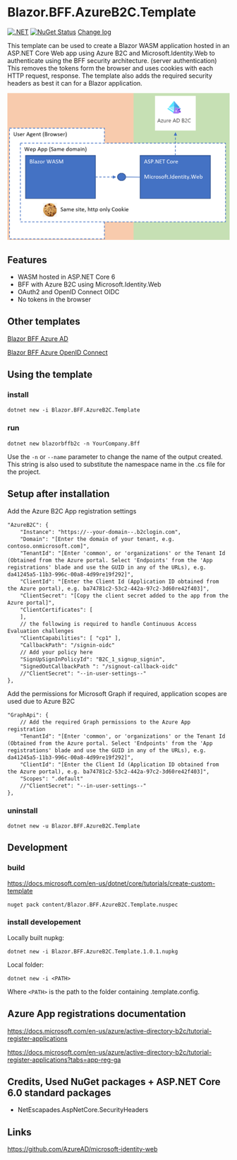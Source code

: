 # Blazor.BFF.AzureB2C.Template

[![.NET](https://github.com/damienbod/Blazor.BFF.AzureB2C.Template/actions/workflows/dotnet.yml/badge.svg)](https://github.com/damienbod/Blazor.BFF.AzureB2C.Template/actions/workflows/dotnet.yml) [![NuGet Status](http://img.shields.io/nuget/v/Blazor.BFF.AzureB2C.Template.svg?style=flat-square)](https://www.nuget.org/packages/Blazor.BFF.AzureB2C.Template/) [Change log](https://github.com/damienbod/Blazor.BFF.AzureB2C.Template/blob/main/Changelog.md)

This template can be used to create a Blazor WASM application hosted in an ASP.NET Core Web app using Azure B2C and Microsoft.Identity.Web to authenticate using the BFF security architecture. (server authentication) This removes the tokens form the browser and uses cookies with each HTTP request, response. The template also adds the required security headers as best it can for a Blazor application.

![Blazor BFF Azure B2C](https://github.com/damienbod/Blazor.BFF.AzureB2C.Template/blob/main/images/blazorBFFAzureB2C.png)

## Features

- WASM hosted in ASP.NET Core 6
- BFF with Azure B2C using Microsoft.Identity.Web
- OAuth2 and OpenID Connect OIDC
- No tokens in the browser

## Other templates

[Blazor BFF Azure AD](https://github.com/damienbod/Blazor.BFF.AzureAD.Template)

[Blazor BFF Azure OpenID Connect](https://github.com/damienbod/Blazor.BFF.OpenIDConnect.Template)

## Using the template

### install

```
dotnet new -i Blazor.BFF.AzureB2C.Template
```

### run

```
dotnet new blazorbffb2c -n YourCompany.Bff
```

Use the `-n` or `--name` parameter to change the name of the output created. This string is also used to substitute the namespace name in the .cs file for the project.

## Setup after installation

Add the Azure B2C App registration settings

```
"AzureB2C": {
	"Instance": "https://--your-domain--.b2clogin.com",
	"Domain": "[Enter the domain of your tenant, e.g. contoso.onmicrosoft.com]",
	"TenantId": "[Enter 'common', or 'organizations' or the Tenant Id (Obtained from the Azure portal. Select 'Endpoints' from the 'App registrations' blade and use the GUID in any of the URLs), e.g. da41245a5-11b3-996c-00a8-4d99re19f292]",
	"ClientId": "[Enter the Client Id (Application ID obtained from the Azure portal), e.g. ba74781c2-53c2-442a-97c2-3d60re42f403]",
	"ClientSecret": "[Copy the client secret added to the app from the Azure portal]",
	"ClientCertificates": [
	],
	// the following is required to handle Continuous Access Evaluation challenges
	"ClientCapabilities": [ "cp1" ],
	"CallbackPath": "/signin-oidc"
	// Add your policy here
	"SignUpSignInPolicyId": "B2C_1_signup_signin", 
	"SignedOutCallbackPath ": "/signout-callback-oidc"
	//"ClientSecret": "--in-user-settings--"
},

```

Add the permissions for Microsoft Graph if required, application scopes are used due to Azure B2C

```
"GraphApi": {
	// Add the required Graph permissions to the Azure App registration
	"TenantId": "[Enter 'common', or 'organizations' or the Tenant Id (Obtained from the Azure portal. Select 'Endpoints' from the 'App registrations' blade and use the GUID in any of the URLs), e.g. da41245a5-11b3-996c-00a8-4d99re19f292]",
	"ClientId": "[Enter the Client Id (Application ID obtained from the Azure portal), e.g. ba74781c2-53c2-442a-97c2-3d60re42f403]",
	"Scopes": ".default"
	//"ClientSecret": "--in-user-settings--"
},
```

### uninstall

```
dotnet new -u Blazor.BFF.AzureB2C.Template
```

## Development

### build

https://docs.microsoft.com/en-us/dotnet/core/tutorials/create-custom-template

```
nuget pack content/Blazor.BFF.AzureB2C.Template.nuspec
```

### install developement

Locally built nupkg:

```
dotnet new -i Blazor.BFF.AzureB2C.Template.1.0.1.nupkg
```

Local folder:

```
dotnet new -i <PATH>
```

Where `<PATH>` is the path to the folder containing .template.config.

## Azure App registrations documentation

https://docs.microsoft.com/en-us/azure/active-directory-b2c/tutorial-register-applications

https://docs.microsoft.com/en-us/azure/active-directory-b2c/tutorial-register-applications?tabs=app-reg-ga

## Credits, Used NuGet packages + ASP.NET Core 6.0 standard packages

- NetEscapades.AspNetCore.SecurityHeaders

## Links

https://github.com/AzureAD/microsoft-identity-web
